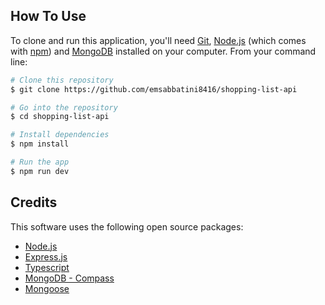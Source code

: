## How To Use

To clone and run this application, you'll need [Git](https://git-scm.com), [Node.js](https://nodejs.org/en/download/) (which comes with [npm](http://npmjs.com)) and [MongoDB](https://www.mongodb.com/try/download/shell) installed on your computer. From your command line:

```bash
# Clone this repository
$ git clone https://github.com/emsabbatini8416/shopping-list-api

# Go into the repository
$ cd shopping-list-api

# Install dependencies
$ npm install

# Run the app
$ npm run dev
```

## Credits

This software uses the following open source packages:

- [Node.js](https://nodejs.org/)
- [Express.js](https://expressjs.com/es/)
- [Typescript](https://www.typescriptlang.org/)
- [MongoDB - Compass](https://www.mongodb.com/try/download/shell)
- [Mongoose](https://mongoosejs.com/)
